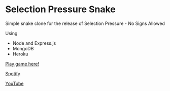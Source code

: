 # Selection Pressure Snake
Simple snake clone for the release of Selection Pressure - No Signs Allowed

Using
* Node and Express.js
* MongoDB
* Heroku

[Play game here!](https://selection-pressure.herokuapp.com/)

[Spotify](https://open.spotify.com/artist/48kkEl0sfrgbIUj8et1iNB?si=P5JwX5fdRlSfHBf4xeqILw&dl_branch=1)

[YouTube](https://www.youtube.com/watch?v=N7lrS9xTQTI)
